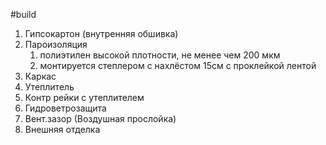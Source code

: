 #build 
1. Гипсокартон (внутренняя обшивка) 
2. Пароизоляция
	1. полиэтилен высокой плотности, не менее чем 200 мкм
	2. монтируется степлером с нахлёстом 15см с проклейкой лентой
3. Каркас
4. Утеплитель
5. Контр рейки с утеплителем
6. Гидроветрозащита
7. Вент.зазор (Воздушная прослойка)
8. Внешняя отделка